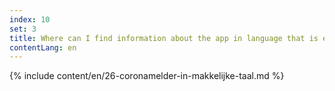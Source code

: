 ```yaml
---
index: 10
set: 3
title: Where can I find information about the app in language that is easy to understand?
contentLang: en
---
```

{% include content/en/26-coronamelder-in-makkelijke-taal.md %}
